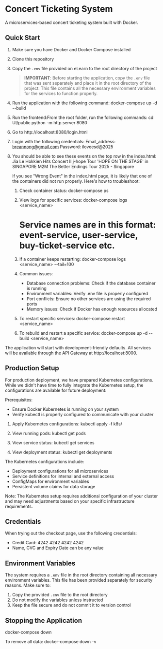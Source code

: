 # Concert Ticketing System

A microservices-based concert ticketing system built with Docker.

## Quick Start

1. Make sure you have Docker and Docker Compose installed
2. Clone this repository
3. Copy the `.env` file provided on eLearn to the root directory of the project
   > **IMPORTANT**: Before starting the application, copy the `.env` file that was sent separately and place it in the root directory of the project. This file contains all the necessary environment variables for the services to function properly.
4. Run the application with the following command:
    docker-compose up -d --build
5. Run the frontend:From the root folder, run the following commands:
    cd UI/public
    python -m http.server 8080
6. Go to http://localhost:8080/login.html
7. Login with the following credentials:
    Email_address: breannong@gmail.com
    Password: iloveesd@2025
8. You should be able to see these events on the top row in the index.html:
    Jia Le Hokkien Hits Concert II
    j-hope Tour 'HOPE ON THE STAGE' in SINGAPORE
    M2M The Better Endings Tour 2025 - Singapore

    If you see "Wrong Event" in the index.html page, it is likely that one of the containers did not run properly. Here's how to troubleshoot:

    1. Check container status:
       docker-compose ps

    2. View logs for specific services:
       docker-compose logs <service_name>
       # Service names are in this format: event-service, user-service, buy-ticket-service etc.

    3. If a container keeps restarting:
       docker-compose logs <service_name> --tail=100

    4. Common issues:
       - Database connection problems: Check if the database container is running
       - Environment variables: Verify .env file is properly configured
       - Port conflicts: Ensure no other services are using the required ports
       - Memory issues: Check if Docker has enough resources allocated

    5. To restart specific services:
       docker-compose restart <service_name>

    6. To rebuild and restart a specific service:
       docker-compose up -d --build <service_name>

The application will start with development-friendly defaults. All services will be available through the API Gateway at http://localhost:8000.

## Production Setup

For production deployment, we have prepared Kubernetes configurations. While we didn't have time to fully integrate the Kubernetes setup, the configurations are available for future deployment:

Prerequisites:
- Ensure Docker Kubernetes is running on your system
- Verify kubectl is properly configured to communicate with your cluster

1. Apply Kubernetes configurations:
   kubectl apply -f k8s/

2. View running pods:
   kubectl get pods

3. View service status:
   kubectl get services

4. View deployment status:
   kubectl get deployments

The Kubernetes configurations include:
- Deployment configurations for all microservices
- Service definitions for internal and external access
- ConfigMaps for environment variables
- Persistent volume claims for data storage

Note: The Kubernetes setup requires additional configuration of your cluster and may need adjustments based on your specific infrastructure requirements.

## Credentials
When trying out the checkout page, use the following credentials:
- Credit Card: 4242 4242 4242 4242
- Name, CVC and Expiry Date can be any value

## Environment Variables

The system requires a `.env` file in the root directory containing all necessary environment variables. This file has been provided separately for security reasons. Make sure to:

1. Copy the provided `.env` file to the root directory
2. Do not modify the variables unless instructed
3. Keep the file secure and do not commit it to version control


## Stopping the Application

docker-compose down

To remove all data:
docker-compose down -v
